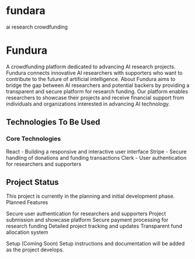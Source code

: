 # fundara
ai research crowdfunding


# Fundura

A crowdfunding platform dedicated to advancing AI research projects. Fundura connects innovative AI researchers with supporters who want to contribute to the future of artificial intelligence.
About
Fundura aims to bridge the gap between AI researchers and potential backers by providing a transparent and secure platform for research funding. Our platform enables researchers to showcase their projects and receive financial support from individuals and organizations interested in advancing AI technology.

## Technologies To Be Used
### Core Technologies

React - Building a responsive and interactive user interface
Stripe - Secure handling of donations and funding transactions
Clerk - User authentication for researchers and supporters

## Project Status
This project is currently in the planning and initial development phase.
Planned Features

Secure user authentication for researchers and supporters
Project submission and showcase platform
Secure payment processing for research funding
Detailed project tracking and updates
Transparent fund allocation system

Setup (Coming Soon)
Setup instructions and documentation will be added as the project develops.
